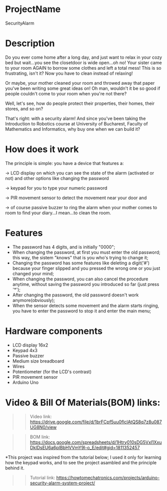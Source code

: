 # ProjectName 
SecurityAlarm

# Description
Do you ever come home after a long day, and just want to relax in your cozy bed but wait...you see the closetdoor is wide open...oh no! Your sister came to your room AGAIN to borrow some clothes and left a total mess! This is so frustrating, isn't it? Now you have to clean instead of relaxing!

Or maybe, your mother cleaned your room and throwed away that paper you've been writing some great ideas on! Oh man, wouldn't it be so good if people couldn't come to your room when you're not there? 

Well, let's see, how do people protect their properties, their homes, their stores, and so on? 

That's right: with a security alarm! And since you've been taking the Introduction to Robotics course at University of Bucharest, Faculty of Mathematics and Informatics, why buy one when we can build it? 

# How does it work
The principle is simple: you have a device that features a:

-> LCD display on which you can see the state of the alarm (activated or not) and other options like changing the password

-> keypad for you to type your numeric password

-> PIR movement sensor to detect the movement near your door and

-> of course passive buzzer to ring the alarm when your mother comes to room to find your diary...I mean...to clean the room.

# Features
* The password has 4 digits, and is initially "0000";
* When changing the password, at first you must enter the old password; this way, the sistem "knows" that is you who's trying to change it;
* Changing the password has some features like deleting a digit('#') because your finger slipped and you pressed the wrong one or you just changed your mind;
* When changing the password, you can also cancel the procedure anytime, without saving the password you introduced so far (just press '*');
* After changing the password, the old password doesn't work anymore(obviously);
* When the sensor detects some movement and the alarm starts ringing, you have to enter the password to stop it and enter the main menu;


# Hardware components
* LCD display 16x2
* Keypad 4x3
* Passive buzzer
* Medium size breadboard
* Wires
* Potentiometer (for the LCD's contrast)
* PIR movement sensor
* Arduino Uno


# Video & Bill Of Materials(BOM) links:
>> Video link: https://drive.google.com/file/d/1brFCpf5uu0flclAtQS8q7z8u087UG8N0/view

>> BOM link: https://docs.google.com/spreadsheets/d/1Htry010sDG5Vxl1XxuDkIDsEU6a6pIBbHVVmY9l-o_E/edit#gid=1811352457

*This project was inspired from the tutorial below; I used it only for learning how the keypad works, and to see the project asambled and the principle behind it.

>> Tutorial link: https://howtomechatronics.com/projects/arduino-security-alarm-system-project/


